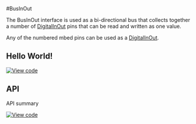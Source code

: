 #BusInOut

The BusInOut interface is used as a bi-directional bus that collects together a number of [DigitalInOut](DigitalInOut.md) pins that can be read and written as one value.

Any of the numbered mbed pins can be used as a [DigitalInOut](DigitalInOut.md). 

## Hello World!

[![View code](https://www.mbed.com/embed/?url=https://developer.mbed.org/users/mbed_official/code/BusInOut_HelloWorld/)](https://developer.mbed.org/users/mbed_official/code/BusInOut_HelloWorld/file/075e57eccf3a/main.cpp) 

## API

API summary

[![View code](https://www.mbed.com/embed/?type=library)](https://docs.mbed.com/docs/mbed-os-api/en/mbed-os-5.2/api/classmbed_1_1BusInOut.html) 

